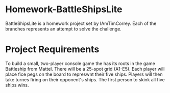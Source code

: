# Homework-BattleShipsLite
BattleShipsLite is a homework project set by IAmTimCorrey. Each of the branches represents an attempt to solve the challenge.

# Project Requirements
To build a small, two-player console game the has its roots in the game Battleship from Mattel. There will be a 25-spot grid (A1-E5). Each player will place fice pegs on the board to represwnt their five ships. Players will then take turnes firing on their opponent's ships. The first person to skink all five ships wins.
